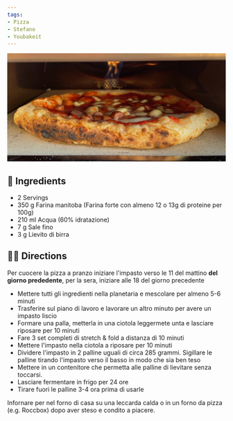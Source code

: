 ```yaml
---
tags:
- Pizza
- Stefano
- Youbakeit
---
```


![](../images/pizza-roccbox.jpeg)

## 🧾 Ingredients

- 2 Servings
- 350 g Farina manitoba (Farina forte con almeno 12 o 13g di proteine per 100g)
- 210 ml Acqua (60% idratazione)
- 7 g Sale fino
- 3 g Lievito di birra

## 👩‍🍳 Directions

Per cuocere la pizza a pranzo iniziare l'impasto verso le 11 del mattino **del giorno prededente**, per la sera, iniziare alle 18 del giorno precedente

- Mettere tutti gli ingredienti nella planetaria e mescolare per almeno 5-6 minuti
- Trasferire sul piano di lavoro e lavorare un altro minuto per avere un impasto liscio
- Formare una palla, metterla in una ciotola leggermete unta e lasciare riposare per 10 minuti
- Fare 3 set completi di stretch & fold a distanza di 10 minuti
- Mettere l'impasto nella ciotola a riposare per 10 minuti
- Dividere l'impasto in 2 palline uguali di circa 285 grammi. Sigillare le palline tirando l'impasto verso il basso in modo che sia ben teso
- Mettere in un contenitore che permetta alle palline di lievitare senza toccarsi.
- Lasciare fermentare in frigo per 24 ore
- Tirare fuori le palline 3-4 ora prima di usarle

Infornare per nel forno di casa su una leccarda calda o in un forno da pizza (e.g. Roccbox) dopo aver steso e condito a piacere.